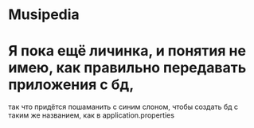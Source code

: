 # Musipedia
# Я пока ещё личинка, и понятия не имею, как правильно передавать приложения с бд,
так что придётся пошаманить с синим слоном, чтобы создать бд с таким же названием, как в application.properties
